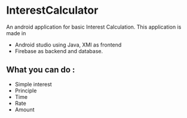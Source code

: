 # InterestCalculator
An android application for basic Interest Calculation.
This application is made in 
* Android studio using Java, XMl as frontend
* Firebase as backend and database.

## What you can do :
* Simple interest
* Principle
* Time
* Rate
* Amount

